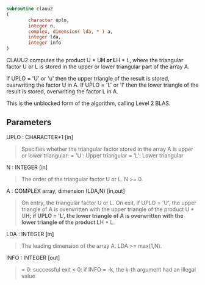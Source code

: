 ```fortran
subroutine clauu2
(
        character uplo,
        integer n,
        complex, dimension( lda, * ) a,
        integer lda,
        integer info
)
```

CLAUU2 computes the product U * U**H or L**H * L, where the triangular
factor U or L is stored in the upper or lower triangular part of
the array A.

If UPLO = 'U' or 'u' then the upper triangle of the result is stored,
overwriting the factor U in A.
If UPLO = 'L' or 'l' then the lower triangle of the result is stored,
overwriting the factor L in A.

This is the unblocked form of the algorithm, calling Level 2 BLAS.

## Parameters
UPLO : CHARACTER*1 [in]
> Specifies whether the triangular factor stored in the array A
> is upper or lower triangular:
> = 'U':  Upper triangular
> = 'L':  Lower triangular

N : INTEGER [in]
> The order of the triangular factor U or L.  N >= 0.

A : COMPLEX array, dimension (LDA,N) [in,out]
> On entry, the triangular factor U or L.
> On exit, if UPLO = 'U', the upper triangle of A is
> overwritten with the upper triangle of the product U * U**H;
> if UPLO = 'L', the lower triangle of A is overwritten with
> the lower triangle of the product L**H * L.

LDA : INTEGER [in]
> The leading dimension of the array A.  LDA >= max(1,N).

INFO : INTEGER [out]
> = 0: successful exit
> < 0: if INFO = -k, the k-th argument had an illegal value
